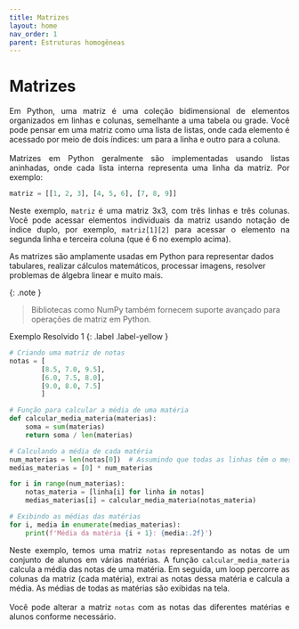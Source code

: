 ```yaml
---
title: Matrizes
layout: home
nav_order: 1
parent: Estruturas homogêneas
---
```


<!--Don't delete this script-->
<script src = "https://polyfill.io/v3/polyfill.min.js?features=es6"></script>
<script id = "MathJax-script" async src="https://cdn.jsdelivr.net/npm/mathjax@3/es5/tex-mml-chtml.js"></script>
<!--Don't delete this script-->

<h1>Matrizes</h1>

<p align = "justify">
Em Python, uma matriz é uma coleção bidimensional de elementos organizados em linhas e colunas, semelhante a uma tabela ou grade. Você pode pensar em uma matriz como uma lista de listas, onde cada elemento é acessado por meio de dois índices: um para a linha e outro para a coluna.
<br></br>
Matrizes em Python geralmente são implementadas usando listas aninhadas, onde cada lista interna representa uma linha da matriz. Por exemplo:
</p>

```python
matriz = [[1, 2, 3], [4, 5, 6], [7, 8, 9]]
```

<p align = "justify">
Neste exemplo, <code>matriz</code> é uma matriz 3x3, com três linhas e três colunas. Você pode acessar elementos individuais da matriz usando notação de índice duplo, por exemplo, <code>matriz[1][2]</code> para acessar o elemento na segunda linha e terceira coluna (que é 6 no exemplo acima).

As matrizes são amplamente usadas em Python para representar dados tabulares, realizar cálculos matemáticos, processar imagens, resolver problemas de álgebra linear e muito mais.
</p>

{: .note }
> Bibliotecas como NumPy também fornecem suporte avançado para operações de matriz em Python.

Exemplo Resolvido 1
{: .label .label-yellow }

```python
# Criando uma matriz de notas
notas = [
        [8.5, 7.0, 9.5],
        [6.0, 7.5, 8.0],
        [9.0, 8.0, 7.5]
        ]

# Função para calcular a média de uma matéria
def calcular_media_materia(materias):
    soma = sum(materias)
    return soma / len(materias)

# Calculando a média de cada matéria
num_materias = len(notas[0])  # Assumindo que todas as linhas têm o mesmo número de matérias
medias_materias = [0] * num_materias

for i in range(num_materias):
    notas_materia = [linha[i] for linha in notas]
    medias_materias[i] = calcular_media_materia(notas_materia)

# Exibindo as médias das matérias
for i, media in enumerate(medias_materias):
    print(f'Média da matéria {i + 1}: {media:.2f}')
```

<p align = "justify">
Neste exemplo, temos uma matriz <code>notas</code> representando as notas de um conjunto de alunos em várias matérias. A função <code>calcular_media_materia</code> calcula a média das notas de uma matéria. Em seguida, um loop percorre as colunas da matriz (cada matéria), extrai as notas dessa matéria e calcula a média. As médias de todas as matérias são exibidas na tela.
<br></br>
Você pode alterar a matriz <code>notas</code> com as notas das diferentes matérias e alunos conforme necessário.
</p>
